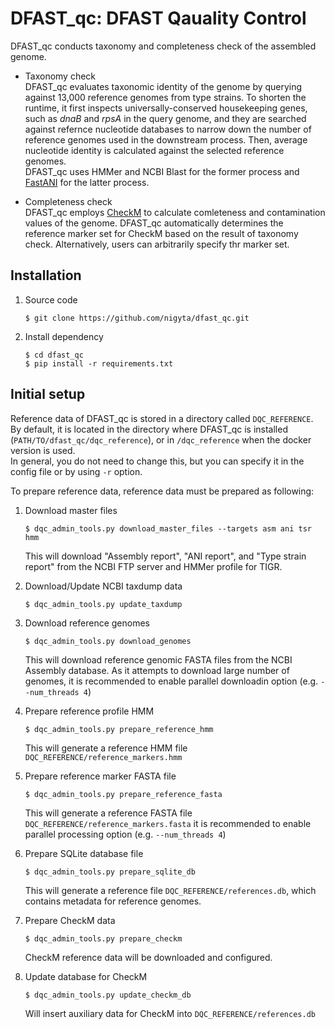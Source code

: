 # DFAST_qc: DFAST Qauality Control

DFAST_qc conducts taxonomy and completeness check of the assembled genome.  

- Taxonomy check  
DFAST_qc evaluates taxonomic identity of the genome by querying against 13,000 reference genomes from type strains. To shorten the runtime, it first inspects  universally-conserved housekeeping genes, such as _dnaB_ and _rpsA_ in the query genome, and they are searched against refernce nucleotide databases to narrow down the number of reference genomes used in the downstream process. Then, average nucleotide identity is calculated against the selected reference genomes.  
DFAST_qc uses HMMer and NCBI Blast for the former process and [FastANI](https://doi.org/10.1038/s41467-018-07641-9) for the latter process.

- Completeness check  
DFAST_qc employs [CheckM](https://genome.cshlp.org/content/25/7/1043) to calculate comleteness and contamination values of the genome. DFAST_qc automatically determines the reference marker set for CheckM based on the result of taxonomy check. Alternatively, users can arbitrarily specify thr marker set.

## Installation
1. Source code
    ```
    $ git clone https://github.com/nigyta/dfast_qc.git
    ```
2. Install dependency
    ```
    $ cd dfast_qc
    $ pip install -r requirements.txt
    ```

## Initial setup
Reference data of DFAST_qc is stored in a directory called `DQC_REFERENCE`. By default, it is located in the directory where DFAST_qc is installed (`PATH/TO/dfast_qc/dqc_reference`), or in `/dqc_reference` when the docker version is used.  
In general, you do not need to change this, but you can specify it in the config file or by using `-r` option.

To prepare reference data, reference data must be prepared as following:  

1. Download master files  
    ```
    $ dqc_admin_tools.py download_master_files --targets asm ani tsr hmm
    ```
    This will download "Assembly report", "ANI report", and "Type strain report" from the NCBI FTP server and HMMer profile for TIGR.  

2. Download/Update NCBI taxdump data
    ```
    $ dqc_admin_tools.py update_taxdump
    ```
3. Download reference genomes
    ```
    $ dqc_admin_tools.py download_genomes
    ```
    This will download reference genomic FASTA files from the NCBI Assembly database. As it attempts to download large number of genomes, it is recommended to enable parallel downloadin option (e.g. `--num_threads 4`)
4. Prepare reference profile HMM
    ```
    $ dqc_admin_tools.py prepare_reference_hmm
    ```
    This will generate a reference HMM file `DQC_REFERENCE/reference_markers.hmm`
5. Prepare reference marker FASTA file
    ```
    $ dqc_admin_tools.py prepare_reference_fasta
    ```
    This will generate a reference FASTA file `DQC_REFERENCE/reference_markers.fasta`
    it is recommended to enable parallel processing option (e.g. `--num_threads 4`)
6. Prepare SQLite database file
    ```
    $ dqc_admin_tools.py prepare_sqlite_db
    ```
    This will generate a reference file `DQC_REFERENCE/references.db`, which contains metadata for reference genomes.
7. Prepare CheckM data
    ```
    $ dqc_admin_tools.py prepare_checkm
    ```
    CheckM reference data will be downloaded and configured.
8. Update database for CheckM
    ```
    $ dqc_admin_tools.py update_checkm_db
    ```
    Will insert auxiliary data for CheckM into `DQC_REFERENCE/references.db`
